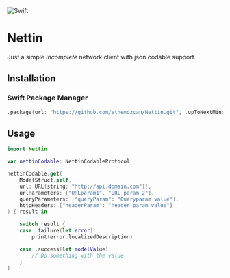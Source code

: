 ![Swift](https://github.com/ethemozcan/Nettin/workflows/Swift/badge.svg?branch=master)

# Nettin

Just a simple *incomplete* network client with json codable support. 

## Installation

### Swift Package Manager

```swift
.package(url: "https://github.com/ethemozcan/Nettin.git", .upToNextMinor(from: "0.0.1"))
```

## Usage

```swift
import Nettin

var nettinCodable: NettinCodableProtocol

nettinCodable.get(
    ModelStruct.self,
    url: URL(string: "http://api.domain.com")!,
    urlParameters: ["URLparam1", "URL param 2"],
    queryParameters: ["queryParam": "Queryparam value"],
    httpHeaders: ["headerParam": "header param value"]
) { result in

    switch result {
    case .failure(let error):
        print(error.localizedDescription)

    case .success(let modelValue):
        // Do something with the value
    }
}
```
